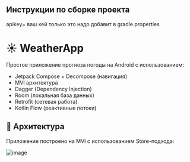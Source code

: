 ## Инструкции по сборке проекта 

 
apikey= ваш кей только это надо добавит в gradle.properties  

# ☀️ WeatherApp

Простое приложение прогноза погоды на Android с использованием: 

- Jetpack Compose + Decompose (навигация)
- MVI архитектура 
- Dagger (Dependency Injection)
- Room (локальная база данных)
- Retrofit (сетевая работа)    
- Kotlin Flow (реактивные потоки) 

## 📐 Архитектура 
Приложение построено на MVI с использованием Store-подхода:

![image](https://github.com/user-attachments/assets/2d75d99d-2944-408e-97e5-b537c47a0a2e)
